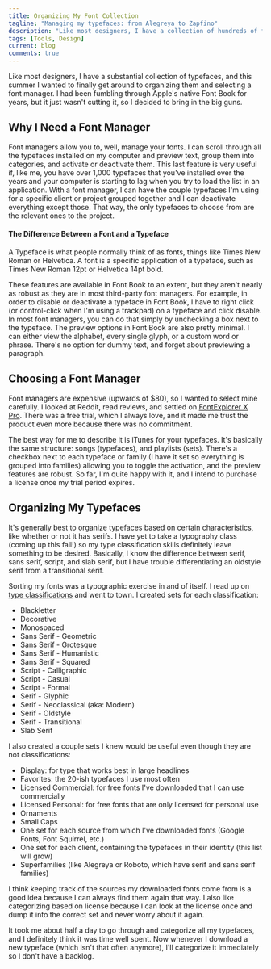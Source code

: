 ```yaml
---
title: Organizing My Font Collection
tagline: "Managing my typefaces: from Alegreya to Zapfino"
description: "Like most designers, I have a collection of hundreds of fonts. Recently, I switched over from Mac's Font Book to FontExplorer X Pro and I haven't looked back."
tags: [Tools, Design]
current: blog
comments: true
---
```


Like most designers, I have a substantial collection of typefaces, and this summer I wanted to finally get around to organizing them and selecting a font manager. I had been fumbling through Apple's native Font Book for years, but it just wasn't cutting it, so I decided to bring in the big guns.

## Why I Need a Font Manager

Font managers allow you to, well, manage your fonts. I can scroll through all the typefaces installed on my computer and preview text, group them into categories, and activate or deactivate them. This last feature is very useful if, like me, you have over 1,000 typefaces that you've installed over the years and your computer is starting to lag when you try to load the list in an application. With a font manager, I can have the couple typefaces I'm using for a specific client or project grouped together and I can deactivate everything except those. That way, the only typefaces to choose from are the relevant ones to the project.

<div class="notice-info">
  <h4>The Difference Between a Font and a Typeface</h4>
  <p>A Typeface is what people normally think of as fonts, things like Times New Roman or Helvetica. A font is a specific application of a typeface, such as Times New Roman 12pt or Helvetica 14pt bold.</p>
</div>

These features are available in Font Book to an extent, but they aren't nearly as robust as they are in most third-party font managers. For example, in order to disable or deactivate a typeface in Font Book, I have to right click (or control-click when I'm using a trackpad) on a typeface and click disable. In most font managers, you can do that simply by unchecking a box next to the typeface. The preview options in Font Book are also pretty minimal. I can either view the alphabet, every single glyph, or a custom word or phrase. There's no option for dummy text, and forget about previewing a paragraph.

## Choosing a Font Manager

Font managers are expensive (upwards of $80), so I wanted to select mine carefully. I looked at Reddit, read reviews, and settled on [FontExplorer X Pro](http://www.fontexplorerx.com). There was a free trial, which I always love, and it made me trust the product even more because there was no commitment.

The best way for me to describe it is iTunes for your typefaces. It's basically the same structure: songs (typefaces), and playlists (sets). There's a checkbox next to each typeface or family (I have it set so everything is grouped into families) allowing you to toggle the activation, and the preview features are robust. So far, I'm quite happy with it, and I intend to purchase a license once my trial period expires.

## Organizing My Typefaces

It's generally best to organize typefaces based on certain characteristics, like whether or not it has serifs. I have yet to take a typography class (coming up this fall!) so my type classification skills definitely leave something to be desired. Basically, I know the difference between serif, sans serif, script, and slab serif, but I have trouble differentiating an oldstyle serif from a transitional serif.

Sorting my fonts was a typographic exercise in and of itself. I read up on [type classifications](http://www.fonts.com/content/learning/fontology/level-1/type-anatomy/type-classifications) and went to town. I created sets for each classification: 

* Blackletter
* Decorative
* Monospaced
* Sans Serif - Geometric
* Sans Serif - Grotesque
* Sans Serif - Humanistic
* Sans Serif - Squared
* Script - Calligraphic
* Script - Casual
* Script - Formal
* Serif - Glyphic
* Serif - Neoclassical (aka: Modern)
* Serif - Oldstyle
* Serif - Transitional
* Slab Serif

I also created a couple sets I knew would be useful even though they are not classifications:

* Display: for type that works best in large headlines
* Favorites: the 20-ish typefaces I use most often
* Licensed Commercial: for free fonts I've downloaded that I can use commercially
* Licensed Personal: for free fonts that are only licensed for personal use
* Ornaments
* Small Caps
* One set for each source from which I've downloaded fonts (Google Fonts, Font Squirrel, etc.)
* One set for each client, containing the typefaces in their identity (this list will grow)
* Superfamilies (like Alegreya or Roboto, which have serif and sans serif families)

I think keeping track of the sources my downloaded fonts come from is a good idea because I can always find them again that way. I also like categorizing based on license because I can look at the license once and dump it into the correct set and never worry about it again. 

It took me about half a day to go through and categorize all my typefaces, and I definitely think it was time well spent. Now whenever I download a new typeface (which isn't that often anymore), I'll categorize it immediately so I don't have a backlog. 

